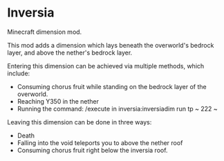 # Inversia
Minecraft dimension mod.

This mod adds a dimension which lays beneath the overworld's bedrock layer, and above the nether's bedrock layer.

Entering this dimension can be achieved via multiple methods, which include: 
- Consuming chorus fruit while standing on the bedrock layer of the overworld.
- Reaching Y350 in the nether
- Running the command: /execute in inversia:inversiadim run tp ~ 222 ~

Leaving this dimension can be done in three ways:
- Death
- Falling into the void teleports you to above the nether roof
- Consuming chorus fruit right below the inversia roof.
